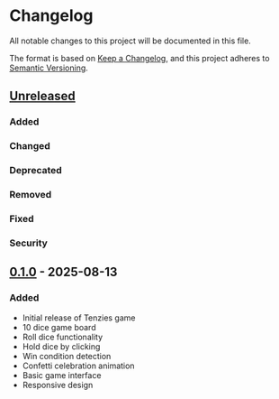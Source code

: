 # Changelog

All notable changes to this project will be documented in this file.

The format is based on [Keep a Changelog](https://keepachangelog.com/en/1.0.0/),
and this project adheres to [Semantic Versioning](https://semver.org/spec/v2.0.0.html).

## [Unreleased]

### Added

### Changed

### Deprecated

### Removed

### Fixed

### Security

## [0.1.0] - 2025-08-13

### Added
- Initial release of Tenzies game
- 10 dice game board
- Roll dice functionality
- Hold dice by clicking
- Win condition detection
- Confetti celebration animation
- Basic game interface
- Responsive design

[Unreleased]: https://github.com/tayyab-dev-official/tenzies/compare/v0.1.0...HEAD
[0.1.0]: https://github.com/tayyab-dev-official/tenzies/releases/tag/v0.1.0

